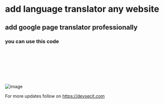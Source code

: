 # add language translator any website

## add google page translator professionally 

### you can use this code 
<code>
<div class="select-container select-container-sm" id="google_translate_element"></div>
<script type="text/javascript">
  function googleTranslateElementInit() {
	   new google.translate.TranslateElement({pageLanguage: 'en'}, 'google_translate_element');
	}
</script>
<script type="text/javascript" src="//translate.google.com/translate_a/element.js?cb=googleTranslateElementInit"></script>

<style>
#\:0\.targetLanguage .goog-te-combo {
    padding: 10px; 
    background: white;
    border-radius: 5px; 
    color: #333;
    width: 250px; 
}
.goog-te-gadget {
    color: transparent;
    margin-bottom: -15px;
}
.goog-logo-link,.goog-te-banner-frame {
    display: none;  
    
}
body {
    margin-top:0px!important; 
    position: absolute; 
    top: 0px!important
}
</style>
</code> 

![image](https://user-images.githubusercontent.com/70555095/152641408-f72b3933-b01b-42f1-b8cd-d6751803a6a4.png)

For more updates follow on https://devsecit.com 
